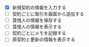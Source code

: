 - [x] 新規契約の情報を入力する
- [ ] 契約ごとに取引を画面から追加する
- [ ] 賃借人の情報を保存する
- [ ] 賃借人の情報を表示する
- [ ] 契約ごとにメモを記録する
- [ ] 原契約と更新の情報を表示する